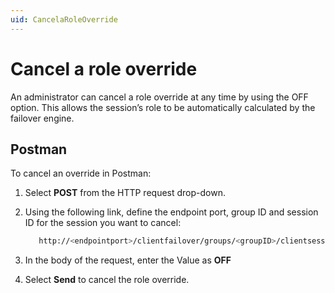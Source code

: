 ```yaml
---
uid: CancelaRoleOverride
---
```


# Cancel a role override

An administrator can cancel a role override at any time by using the OFF option. This allows the session’s role to be automatically calculated by the failover engine.

## Postman

To cancel an override in Postman:

1. Select **POST** from the HTTP request drop-down.

2. Using the following link, define the endpoint port, group ID and session ID for the session you want to cancel:

   ```bash
      http://<endpointport>/clientfailover/groups/<groupID>/clientsessions/<sessionID>/roleoverride
      ```

3. In the body of the request, enter the Value as **OFF**

4. Select **Send** to cancel the role override. 








